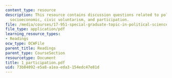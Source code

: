 ```yaml
---
content_type: resource
description: This resource contains discussion questions related to political acts,
  socioeconomic, civic voluntarism, and participation.
file: /media/courses/17-951-special-graduate-topic-in-political-science-political-behavior-fall-2005/73b84092e5a8a1eaeda3154edc47e81d_1_participation.pdf
file_type: application/pdf
learning_resource_types:
- Readings
ocw_type: OCWFile
parent_title: Readings
parent_type: CourseSection
resourcetype: Document
title: 1_participation.pdf
uid: 73b84092-e5a8-a1ea-eda3-154edc47e81d
---
```

